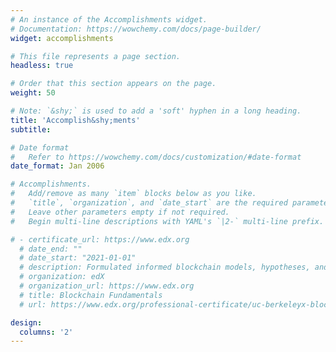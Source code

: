 ```yaml
---
# An instance of the Accomplishments widget.
# Documentation: https://wowchemy.com/docs/page-builder/
widget: accomplishments

# This file represents a page section.
headless: true

# Order that this section appears on the page.
weight: 50

# Note: `&shy;` is used to add a 'soft' hyphen in a long heading.
title: 'Accomplish&shy;ments'
subtitle:

# Date format
#   Refer to https://wowchemy.com/docs/customization/#date-format
date_format: Jan 2006

# Accomplishments.
#   Add/remove as many `item` blocks below as you like.
#   `title`, `organization`, and `date_start` are the required parameters.
#   Leave other parameters empty if not required.
#   Begin multi-line descriptions with YAML's `|2-` multi-line prefix.

# - certificate_url: https://www.edx.org
  # date_end: ""
  # date_start: "2021-01-01"
  # description: Formulated informed blockchain models, hypotheses, and use cases.
  # organization: edX
  # organization_url: https://www.edx.org
  # title: Blockchain Fundamentals
  # url: https://www.edx.org/professional-certificate/uc-berkeleyx-blockchain-fundamentals

design:
  columns: '2' 
---
```

